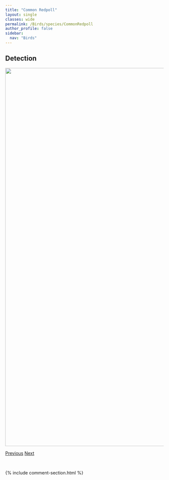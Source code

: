```yaml
---
title: "Common Redpoll"
layout: single
classes: wide
permalink: /Birds/species/CommonRedpoll
author_profile: false
sidebar:
  nav: "Birds"
---
```


<h2>Detection</h2>

<a href="https://drive.google.com/uc?export=view&id=1jrS6AcswZ-LmtX6pPXb56p7TjMjt4Htw">
<img src="https://drive.google.com/uc?export=view&id=1jrS6AcswZ-LmtX6pPXb56p7TjMjt4Htw" height = "1200" width = "800">
</a>


<a href="/DevelopmentWebsite/Birds/species/CommonRaven" class="pagination--pager" title="Corvus corax">Previous</a> <a href="/DevelopmentWebsite/Birds/species/CommonTern" class="pagination--pager" title="Sterna hirundo">Next</a>

<p>&nbsp;</p>

{% include comment-section.html %}

